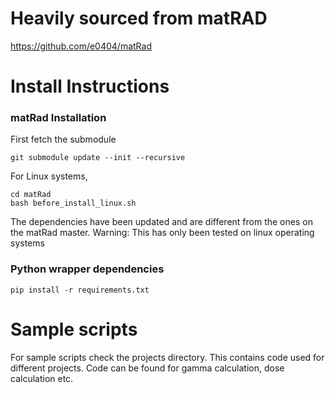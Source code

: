 # Heavily sourced from matRAD
https://github.com/e0404/matRad

# Install Instructions

### matRad Installation

First fetch the submodule
```
git submodule update --init --recursive
```

For Linux systems,
```
cd matRad
bash before_install_linux.sh
```

The dependencies have been updated and are different from the ones on the matRad master. Warning: This has only been tested on linux operating systems


### Python wrapper dependencies
```
pip install -r requirements.txt
```

# Sample scripts

For sample scripts check the projects directory. This contains code used for different projects. 
Code can be found for gamma calculation, dose calculation etc. 
